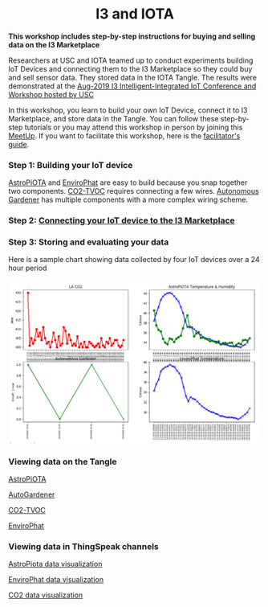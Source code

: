 <!DOCTYPE html>
<html>
<body>
<h1 align=center>I3 and IOTA</h1>
  
**This workshop includes step-by-step instructions for buying and selling data on the I3 Marketplace**  

Researchers at USC and IOTA teamed up to conduct experiments building IoT Devices and connecting them to the I3 Marketplace so they could buy and sell sensor data.  They stored data in the IOTA Tangle.  The results were demonstrated at the <a href="pubs/I3-Onramp.pdf">Aug-2019 I3 Intelligent-Integrated IoT Conference and Workshop hosted by USC</a>

In this workshop, you learn to build your own IoT Device, connect it to I3 Marketplace, and store data in the Tangle.  You can follow these step-by-step tutorials or you may attend this workshop in person by joining this [MeetUp](https://www.eventbrite.com/e/intro-to-iot-i3-and-iota-tickets-71737176827).  If you want to facilitate this workshop, here is the [facilitator's guide](FacilitatorsGuide.md).

<h3>Step 1:  Building your IoT device</h3>

[AstroPiOTA](https://github.com/NelsonPython/AstroPiOTA) and [EnviroPhat](https://github.com/NelsonPython/EnviroPhat) are easy to build because you snap together two components.  [CO2-TVOC](https://github.com/NelsonPython/CO2TVOC) requires connecting a few wires.  [Autonomous Gardener](https://github.com/NelsonPython/AutoGardener) has multiple components with a more complex wiring scheme. 

<h3>Step 2:  <a href="https://github.com/NelsonPython/Connect_IoT_Device_to_I3">Connecting your IoT device to the I3 Marketplace</a>	</h3>

<h3>Step 3: Storing and evaluating your data</h3>


Here is a sample chart showing data collected by four IoT devices over a 24 hour period

<img src="chart.png" width=900>

### Viewing data on the Tangle

<a  class="w3-btn" href="https://devnet.thetangle.org/address/VFMEYGUNJVBMRFORVRIOHVET9L9A9AJFCETCOEVI9WPJPRWWALLOBFLXQGGHTZWQKTBJELJNVA9SILXVZTMPMXKPWC">AstroPiOTA</a>

<a  class="w3-btn" href="https://devnet.thetangle.org/address/ZNJWDJBGQVLCNJIRXPDUKHESBYXGFADCKAUCXFZFCWEOUJOJIDZHDCMVQQTEMZIMPOXFCTM9QSNNUZVBX">AutoGardener</a>

<a  class="w3-btn" href="https://devnet.thetangle.org/address/K9LYCBRIBMKPDPMDPTJSQTCXYVPBULSIRQZJEHINYQXBYNFCFSWUXIMXELKTGXCZLYDZNDJEVKSOBWDXXTTNMMPRPC">CO2-TVOC</a>

<a  class="w3-btn" href="https://devnet.thetangle.org/address/ORTP9BWTENDHERKNXRHRN9CAYPWSUXDPUZGFJVV9APCWORUFSE9N9OQYBSJEQAIBHJSWBIGFNQUDT9IUWBBPUYLAHB">EnviroPhat</a>

### Viewing data in ThingSpeak channels

[AstroPiota data visualization](https://thingspeak.com/channels/865101)

[EnviroPhat data visualization](https://thingspeak.com/channels/865246)

[CO2 data visualization](https://thingspeak.com/channels/865249)

</body>
</html>
